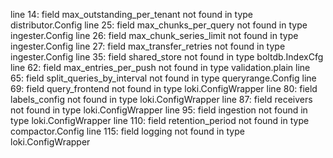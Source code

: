 line 14: field max_outstanding_per_tenant not found in type distributor.Config
line 25: field max_chunks_per_query not found in type ingester.Config
line 26: field max_chunk_series_limit not found in type ingester.Config
line 27: field max_transfer_retries not found in type ingester.Config
line 35: field shared_store not found in type boltdb.IndexCfg
line 62: field max_entries_per_push not found in type validation.plain
line 65: field split_queries_by_interval not found in type queryrange.Config
line 69: field query_frontend not found in type loki.ConfigWrapper
line 80: field labels_config not found in type loki.ConfigWrapper
line 87: field receivers not found in type loki.ConfigWrapper
line 95: field ingestion not found in type loki.ConfigWrapper
line 110: field retention_period not found in type compactor.Config
line 115: field logging not found in type loki.ConfigWrapper
